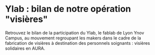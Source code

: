 # Ylab : bilan de notre opération "visières"

Retrouvez le bilan de la participation du Ylab, le fablab de Lyon Ynov Campus, au mouvement regroupant les makers dans le cadre de la fabrication de visières à destination des personnels soignants : visières solidaires en AURA.